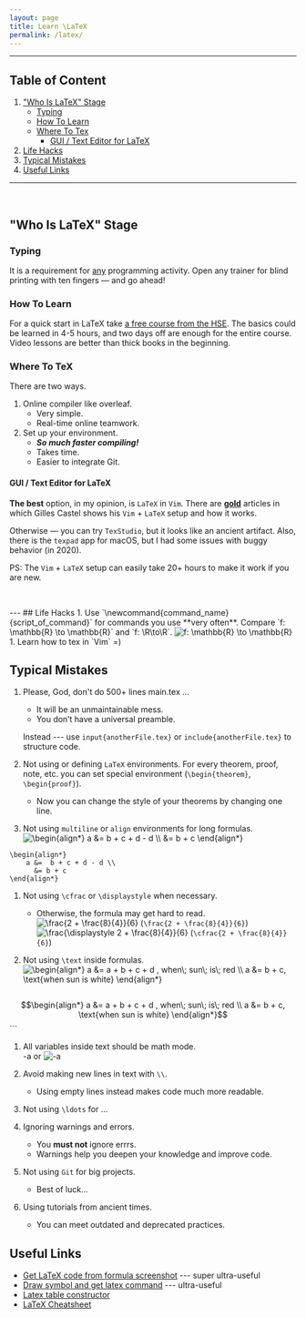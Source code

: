 ```yaml
---
layout: page
title: Learn \LaTeX
permalink: /latex/
---
```


---
## Table of Content
1. ["Who Is LaTeX" Stage](#who-is-latex-stage)
    - [Typing](#typing)
    - [How To Learn](#how-to-learn)
    - [Where To Tex](#where-to-tex)
        - [GUI / Text Editor for LaTeX](#gui--text-editor-for-latex) 
1. [Life Hacks](#life-hacks)
1. [Typical Mistakes](#typical-mistakes)
1. [Useful Links](#useful-links)

---
<p>&nbsp;</p>

## "Who Is LaTeX" Stage
### Typing
It is a requirement for [any](https://www.ratatype.com) programming activity. Open any trainer for blind printing with ten fingers — and go ahead!

### How To Learn
For a quick start in LaTeX take [a free course from the HSE](https://www.coursera.org/learn/latex). The basics could be learned in 4-5 hours, and two days off are enough for the entire course. Video lessons are better than thick books in the beginning.

### Where To TeX
There are two ways.
1. Online compiler like overleaf.
    - Very simple.
    - Real-time online teamwork.
2. Set up your environment.
    - ***So much faster compiling!*** 
    - Takes time.  
    - Easier to integrate Git.
    
#### GUI / Text Editor for LaTeX
**The best** option, in my opinion, is `LaTeX` in `Vim`. There are [**gold**](https://castel.dev) 
articles in which Gilles Castel shows his `Vim` + `LaTeX` setup and how it works.

Otherwise — you can try `TexStudio`, but it looks like an ancient artifact. 
Also, there is the `texpad` app for macOS, but I had some issues with buggy behavior (in 2020).

PS: The `Vim` + `LaTeX` setup can easily take 20+ hours to make it work if you are new.

<p>&nbsp;</p>
---
## Life Hacks
1. Use `\newcommand{command_name}{script_of_command}` for commands you use **very often**.
   Compare `f: \mathbb{R} \to \mathbb{R}` and `f: \R\to\R`.
   <img src="https://i.upmath.me/svg/f%3A%20%5Cmathbb%7BR%7D%20%5Cto%20%5Cmathbb%7BR%7D" alt="f: \mathbb{R} \to \mathbb{R}" />
1. Learn how to tex in `Vim` =)
   
## Typical Mistakes
1. Please, God, don't do 500+ lines main.tex ... 
    - It will be an unmaintainable mess.
    - You don’t have a universal preamble.

    Instead --- use `input{anotherFile.tex}` or `include{anotherFile.tex}` to structure code.

1. Not using or defining `LaTeX` environments. 
    For every theorem, proof, note, etc. you can set special environment (`\begin{theorem}`, `\begin{proof}`).
    - Now you can change the style of your theorems by changing one line.

1. Not using `multiline` or `align` environments for long formulas.
    <img src="https://i.upmath.me/svg/%5Cbegin%7Balign*%7D%0Aa%20%26%3D%20%20b%20%2B%20c%20%2B%20d%20-%20d%20%5C%5C%0A%26%3D%20b%20%2B%20c%0A%5Cend%7Balign*%7D" alt="\begin{align*}
    a &amp;=  b + c + d - d \\
    &amp;= b + c
    \end{align*}" />
```
\begin{align*}
    a &=  b + c + d - d \\
      &= b + c
\end{align*}
``` 
1. Not using `\cfrac` or `\displaystyle` when necessary.
    - Otherwise, the formula may get hard to read.  
    <img src="https://i.upmath.me/svg/%5Cfrac%7B2%20%2B%20%5Cfrac%7B8%7D%7B4%7D%7D%7B6%7D" alt="\frac{2 + \frac{8}{4}}{6}" /> (`\frac{2 + \frac{8}{4}}{6}`)  
    <img src="https://i.upmath.me/svg/%5Cfrac%7B%5Cdisplaystyle%202%20%2B%20%5Cfrac%7B8%7D%7B4%7D%7D%7B6%7D" alt="\frac{\displaystyle 2 + \frac{8}{4}}{6}" /> (`\cfrac{2 + \frac{8}{4}}{6}`)  


1. Not using `\text` inside formulas.  
    <img align="center" src="//i.upmath.me/svg/" alt="" />
<img align="center" src="//i.upmath.me/svg/%5Cbegin%7Balign*%7D%0Aa%20%26%3D%20a%20%2B%20b%20%2B%20c%20%2B%20d%20%2C%20when%5C%3B%20sun%5C%3B%20is%5C%3B%20red%20%20%5C%5C%0Aa%20%26%3D%20b%20%2B%20c%2C%20%5Ctext%7Bwhen%20sun%20is%20white%7D%0A%5Cend%7Balign*%7D" alt="\begin{align*}
a &amp;= a + b + c + d , when\; sun\; is\; red  \\
a &amp;= b + c, \text{when sun is white}
\end{align*}" />
    ```
$$\begin{align*}
a &= a + b + c + d , when\; sun\; is\; red  \\
a &= b + c, \text{when sun is white}
\end{align*}$$
    ```
1. All variables inside text should be math mode.  
    -a or <img src="https://i.upmath.me/svg/-a" alt="-a" />
1. Avoid making new lines in text with `\\`.
    - Using empty lines instead makes code much more readable.
1. Not using `\ldots` for ...
  
1. Ignoring warnings and errors.
    - You **must not**  ignore errrs.
    - Warnings help you deepen your knowledge and improve code.
1. Not using `Git` for big projects.
    - Best of luck...
1. Using tutorials from ancient times.
    - You can meet outdated and deprecated practices.

    
## Useful Links

- [Get LaTeX code from formula screenshot](https://mathpix.com) --- super ultra-useful
- [Draw symbol and get latex command](http://detexify.kirelabs.org/classify.html) --- ultra-useful
- [Latex table constructor](https://www.tablesgenerator.com)
- [LaTeX Cheatsheet](http://wch.github.io/latexsheet/latexsheet.pdf)
